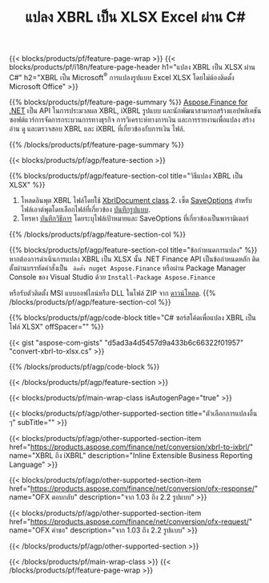 ﻿---
title: แปลง XBRL เป็น XLSX Excel ผ่าน C#
description: โค้ดตัวอย่างสำหรับการแปลง XBRL เป็น Excel XLSX C# ใช้โค้ดตัวอย่าง API สำหรับไฟล์แบทช์ XBRL เป็นการแปลง XLSX ภายในแอปพลิเคชันที่ใช้ .NET 
url: /th/net/conversion/xbrl-to-xlsx/
family: finance
platformtag: net
feature: conversion
informat: XBRL
outformat: XLSX
otherformats: iXBRL
---
{{< blocks/products/pf/feature-page-wrap >}}
{{< blocks/products/pf/i18n/feature-page-header h1="แปลง XBRL เป็น XLSX ผ่าน C#" h2="XBRL เป็น Microsoft<sup>&reg;</sup> การแปลงรูปแบบ Excel XLSX โดยไม่ต้องติดตั้ง Microsoft Office" >}}

{{% blocks/products/pf/feature-page-summary %}}
[Aspose.Finance for .NET](https://products.aspose.com/finance/net/) เป็น API ในการประมวลผล XBRL, iXBRL รูปแบบ และนักพัฒนาสามารถสร้างแอปพลิเคชันซอฟต์แวร์การจัดการกระบวนการทางธุรกิจ การวิเคราะห์ทางการเงิน และการรายงานเพื่อแปลง สร้าง อ่าน ดู และตรวจสอบ XBRL และ iXBRL ที่เกี่ยวข้องกับการเงิน ไฟล์. 

{{% /blocks/products/pf/feature-page-summary %}}

{{< blocks/products/pf/agp/feature-section >}}

{{% blocks/products/pf/agp/feature-section-col title="วิธีแปลง XBRL เป็น XLSX" %}}
1. โหลดอินพุต XBRL ไฟล์โดยใช้ [XbrlDocument class](https://apireference.aspose.com/finance/net/aspose.finance.xbrl/xbrldocument).2. เซ็ต [SaveOptions](https://apireference.aspose.com/finance/net/aspose.finance.xbrl/saveoptions) สำหรับไฟล์เอาต์พุตโดยเลือกไฟล์ที่เกี่ยวข้อง [บันทึกรูปแบบ](https://apireference.aspose.com/finance/net/aspose.finance.xbrl/saveformat).
3. โทรหา [บันทึกวิธีการ](https://apireference.aspose.com/finance/net/aspose.finance.xbrl.xbrldocument/save/methods/2) โดยระบุไฟล์เป้าหมายและ SaveOptions ที่เกี่ยวข้องเป็นพารามิเตอร์

{{% /blocks/products/pf/agp/feature-section-col %}}

{{% blocks/products/pf/agp/feature-section-col title="ข้อกำหนดการแปลง" %}}
หากต้องการดำเนินการแปลง XBRL เป็น XLSX นั้น .NET Finance API เป็นข้อกำหนดหลัก ติดตั้งผ่านบรรทัดคำสั่งเป็น ``` ติดตั้ง nuget Aspose.Finance``` หรือผ่าน Package Manager Console ของ Visual Studio ด้วย ```Install-Package Aspose.Finance```

หรือรับตัวติดตั้ง MSI แบบออฟไลน์หรือ DLL ในไฟล์ ZIP จาก [ดาวน์โหลด](https://downloads.aspose.com/finance/net).
{{% /blocks/products/pf/agp/feature-section-col %}}

{{% blocks/products/pf/agp/code-block title="C# ซอร์สโค้ดเพื่อแปลง XBRL เป็นไฟล์ XLSX" offSpacer="" %}}

{{< gist "aspose-com-gists" "d5ad3a4d5457d9a433b6c66322f01957" "convert-xbrl-to-xlsx.cs" >}}

{{% /blocks/products/pf/agp/code-block %}}

{{< /blocks/products/pf/agp/feature-section >}}

{{< blocks/products/pf/main-wrap-class isAutogenPage="true" >}}

{{< blocks/products/pf/agp/other-supported-section title="ตัวเลือกการแปลงอื่น ๆ" subTitle="" >}}

{{< blocks/products/pf/agp/other-supported-section-item href="https://products.aspose.com/finance/net/conversion/xbrl-to-ixbrl/" name="XBRL ถึง iXBRL" description="Inline Extensible Business Reporting Language" >}}

{{< blocks/products/pf/agp/other-supported-section-item href="https://products.aspose.com/finance/net/conversion/ofx-response/" name="OFX ตอบกลับ" description="จาก 1.03 ถึง 2.2 รูปแบบ" >}}

{{< blocks/products/pf/agp/other-supported-section-item href="https://products.aspose.com/finance/net/conversion/ofx-request/" name="OFX คำขอ" description="จาก 1.03 ถึง 2.2 รูปแบบ" >}}

{{< /blocks/products/pf/agp/other-supported-section >}}

{{< /blocks/products/pf/main-wrap-class >}}
{{< /blocks/products/pf/feature-page-wrap >}}